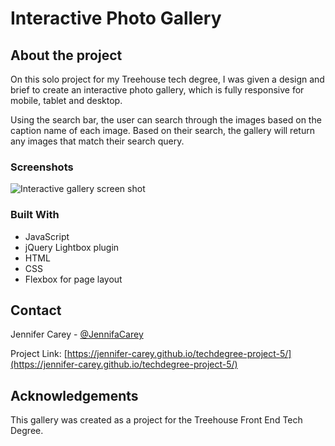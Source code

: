 # Interactive Photo Gallery

## About the project

On this solo project for my Treehouse tech degree, I was given a design and brief to create an interactive photo gallery, which is fully responsive for mobile, tablet and desktop. 

Using the search bar, the user can search through the images based on the caption name of each image. Based on their search, the gallery will return any images that match their search query.

### Screenshots

![Interactive gallery screen shot](https://jennifer-carey.github.io/techdegree-project-5/images/screenshots/gallery-mockup.jpg)

### Built With

- JavaScript
- jQuery Lightbox plugin
- HTML
- CSS
- Flexbox for page layout

## Contact

Jennifer Carey - [@JennifaCarey](https://twitter.com/JennifaCarey)

Project Link: [https://jennifer-carey.github.io/techdegree-project-5/](https://jennifer-carey.github.io/techdegree-project-5/)

## Acknowledgements

This gallery was created as a project for the Treehouse Front End Tech Degree.
